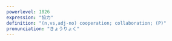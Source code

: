 ```yaml
---
powerlevel: 1826
expression: "協力"
definition: "(n,vs,adj-no) cooperation; collaboration; (P)"
pronunciation: "きょうりょく"
---
```

